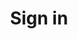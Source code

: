 ---
title: Sign in
layout: design-pattern
category: Forms
permalink: ui-patterns/forms/sign-in/

# Design pattern type is for distinguish layouts for mobile and desktop design patterns.
# Available variables:
# - mobile
# - desktop
design-pattern-type: mobile

what:
 A secure way of signing into the application, identifying users by entering a minimum amount of information.

why:
 To make users feel confident while using the application and provide them with personalised data.

do: >
 * Consider if it is a necessary first step.

 * Use few, simple and standard elements.

 * On page load, the first field should be selected and ready for user input.

 * Validate fields.

dont: >
 * Get creative.

 * Confuse it with registration or new account forms.

---